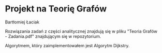 # Projekt na Teorię Grafów
Bartłomiej Łaciak

Rozwiązania zadań z części analitycznej znajdują się w pliku "Teoria Grafów - Zadania.pdf" znajdującym się w repozytorium.

Algorytmem, który zaimplementowałem jest Algorytm Dijkstry.
